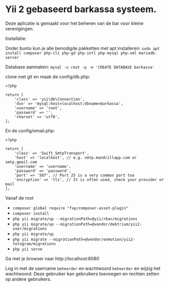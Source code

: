 Yii 2 gebaseerd barkassa systeem.
============================

Deze aplicatie is gemaakt voor het beheren van de bar voor kleine verenigingen.

Installatie:

Onder buntu kun je alle benodigde pakketten met apt installeren:
`sudo apt install composer php-cli php-gd php-intl php-mysql php-xml mariadb-server`

Database aanmaken:
`mysql -u root -p -e 'CREATE DATABASE barkassa'`

clone met git en maak de config/db.php:
```
<?php

return [
    'class' => 'yii\db\Connection',
    'dsn' => 'mysql:host=localhost;dbname=barkassa',
    'username' => 'root',
    'password' => '',
    'charset' => 'utf8',
];
```

 En de config/email.php:

```
<?php

return [
    'class' => 'Swift_SmtpTransport',
    'host' => 'localhost', // e.g. smtp.mandrillapp.com or smtp.gmail.com
    'username' => 'username',
    'password' => 'password',
    'port' => '587', // Port 25 is a very common port too
    'encryption' => 'tls', // It is often used, check your provider or mail
];
```

Vanaf de root
- `composer global require "fxp/composer-asset-plugin"`
- `composer install`
- `php yii migrate/up --migrationPath=@yii/rbac/migrations`
- `php yii migrate/up --migrationPath=@vendor/dektrium/yii2-user/migrations`
- `php yii migrate/up`
- `php yii migrate --migrationPath=@vendor/onmotion/yii2-telegram/migrations`
- `php yii serve`

Ga met je browser naar http://localhost:8080

Log in met de username `beheerder` en wachtwoord `beheerder` en wijzig het wachtwoord.
Deze gebruiker kan gebruikers toevoegen en rechten zetten op andere gebruikers.